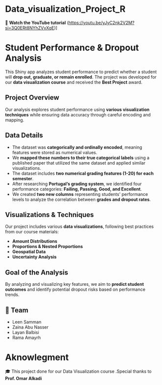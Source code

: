 # Data_visualization_Project_R 

📌 **Watch the YouTube tutorial** (https://youtu.be/yJyC2nk2V2M?si=3Q0ERt8NYhZVvXqE)]  

# **Student Performance & Dropout Analysis**  

This Shiny app analyzes student performance to predict whether a student will **drop out, graduate, or remain enrolled**. The project was developed for our **data visualization course** and received the **Best Project** award.  

## **Project Overview**  
Our analysis explores student performance using **various visualization techniques** while ensuring data accuracy through careful encoding and mapping.  

## **Data Details**  
- The dataset was **categorically and ordinally encoded**, meaning features were stored as numerical values.  
- We **mapped these numbers to their true categorical labels** using a published paper that utilized the same dataset and applied similar visualizations.  
- The dataset includes **two numerical grading features (1-20) for each semester**.  
- After researching **Portugal’s grading system**, we identified four performance categories: **Failing, Passing, Good, and Excellent**.  
- We created **two new columns** representing students' performance levels to analyze the correlation between **grades and dropout rates**.  

## **Visualizations & Techniques**  
Our project includes various **data visualizations**, following best practices from our course materials:  
- **Amount Distributions**  
- **Proportions & Nested Proportions**  
- **Geospatial Data**  
- **Uncertainty Analysis**  

## **Goal of the Analysis**  
By analyzing and visualizing key features, we aim to **predict student outcomes** and identify potential dropout risks based on performance trends.  

## 👥 **Team**  
- Leen Samman
- Zaina Abu Nasser
- Layan Balbisi
- Rama Amayrh

# Aknowlegment

🎓 This project done for our Data Visualization course .Special thanks to **Prof. Omar Alkadi**  


